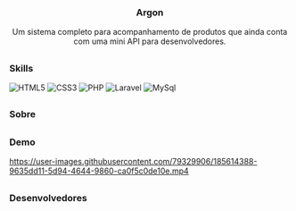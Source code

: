 <div align="center">
  
### Argon
Um sistema completo para acompanhamento de produtos que ainda conta com uma mini API para desenvolvedores.
  
</div>

##
### Skills
![HTML5](https://img.shields.io/badge/html5-%23E34F26.svg?style=for-the-badge&logo=html5&logoColor=white)
![CSS3](https://img.shields.io/badge/css3-%231572B6.svg?style=for-the-badge&logo=css3&logoColor=white)
![PHP](https://img.shields.io/badge/php-%23777BB4.svg?style=for-the-badge&logo=php&logoColor=white)
![Laravel](https://img.shields.io/badge/laravel-%23FF2D20.svg?style=for-the-badge&logo=laravel&logoColor=white)
![MySql](https://img.shields.io/badge/MySQL-005C84?style=for-the-badge&logo=mysql&logoColor=white)

##
### Sobre


##
### Demo
https://user-images.githubusercontent.com/79329906/185614388-9635dd11-5d94-4644-9860-ca0f5c0de10e.mp4

##
### Desenvolvedores
